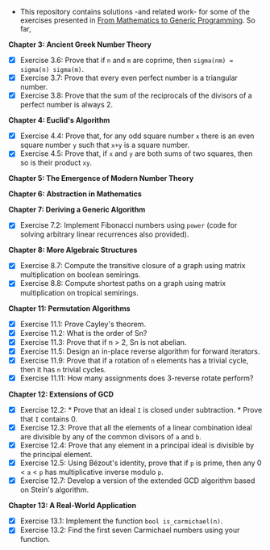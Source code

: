 * This repository contains solutions -and related work- for some of the exercises presented in [From Mathematics to Generic Programming](http://www.amazon.com/Mathematics-Generic-Programming-Alexander-Stepanov/dp/0321942043). So far,


**Chapter 3: Ancient Greek Number Theory**
  - [X] Exercise 3.6: Prove that if `n` and `m` are coprime, then `sigma(nm) = sigma(n) sigma(m)`.
  - [X] Exercise 3.7: Prove that every even perfect number is a triangular number.
  - [X] Exercise 3.8: Prove that the sum of the reciprocals of the divisors of a perfect number is always 2.

**Chapter 4: Euclid's Algorithm**
  - [X] Exercise 4.4: Prove that, for any odd square number `x` there is an even square number `y` such that `x+y` is a square number.
  - [X] Exercise 4.5: Prove that, if `x` and `y` are both sums of two squares, then so is their product `xy`.

**Chapter 5: The Emergence of Modern Number Theory**

**Chapter 6: Abstraction in Mathematics**

**Chapter 7: Deriving a Generic Algorithm**
  - [X] Exercise 7.2: Implement Fibonacci numbers using `power` (code for solving arbitrary linear recurrences also provided).

**Chapter 8: More Algebraic Structures**
  - [X] Exercise 8.7: Compute the transitive closure of a graph using matrix multiplication on boolean semirings.
  - [X] Exercise 8.8: Compute shortest paths on a graph using matrix multiplication on tropical semirings.

**Chapter 11: Permutation Algorithms**
  - [X] Exercise 11.1: Prove Cayley's theorem.
  - [X] Exercise 11.2: What is the order of Sn?
  - [X] Exercise 11.3: Prove that if n > 2, Sn is not abelian.
  - [X] Exercise 11.5: Design an in-place reverse algorithm for forward iterators.
  - [X] Exercise 11.9: Prove that if a rotation of `n` elements has a trivial cycle, then it has `n` trivial cycles.
  - [X] Exercise 11.11: How many assignments does 3-reverse rotate perform?

**Chapter 12: Extensions of GCD**
  - [X] Exercise 12.2: 
        * Prove that an ideal `I` is closed under subtraction.
        * Prove that `I` contains 0.
  - [X] Exercise 12.3: Prove that all the elements of a linear combination ideal are divisible by any of the common divisors of `a` and `b`.
  - [X] Exercise 12.4: Prove that any element in a principal ideal is divisible by the principal element.
  - [X] Exercise 12.5: Using Bézout's identity, prove that if `p` is prime, then any 0 < `a` < `p` has multiplicative inverse modulo `p`. 
  - [X] Exercise 12.7: Develop a version of the extended GCD algorithm based on Stein's algorithm.

**Chapter 13: A Real-World Application**
  - [X] Exercise 13.1: Implement the function `bool is_carmichael(n)`.
  - [X] Exercise 13.2: Find the first seven Carmichael numbers using your function.
